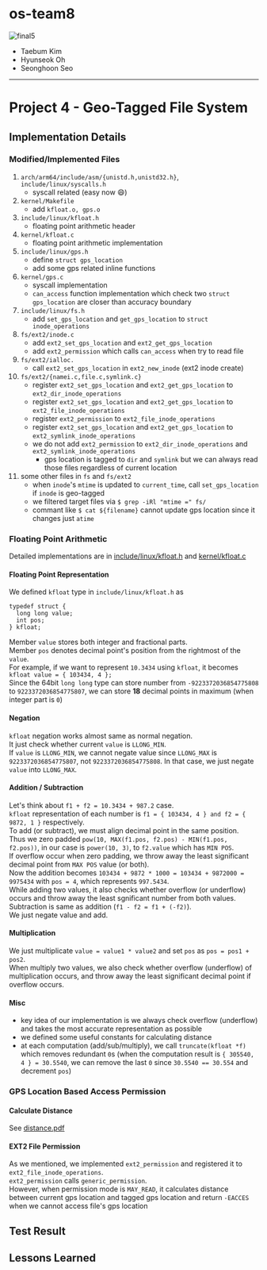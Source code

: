 # os-team8
![final5](https://user-images.githubusercontent.com/25524539/54601604-c7cfd080-4a82-11e9-81fd-bd870b4ff151.png)
- Taebum Kim
- Hyunseok Oh
- Seonghoon Seo

---
# Project 4 - Geo-Tagged File System

## Implementation Details

### Modified/Implemented Files

1. `arch/arm64/include/asm/{unistd.h,unistd32.h}`, `include/linux/syscalls.h`
    - syscall related (easy now :smile:)
2. `kernel/Makefile`
    - add `kfloat.o, gps.o`
3. `include/linux/kfloat.h`
    - floating point arithmetic header
4. `kernel/kfloat.c`
    - floating point arithmetic implementation
5. `include/linux/gps.h`
    - define `struct gps_location`
    - add some gps related inline functions
6. `kernel/gps.c`
    - syscall implementation
    - `can_access` function implementation which check two `struct gps_location` are closer than accuracy boundary
7. `include/linux/fs.h`
    - add `set_gps_location` and `get_gps_location` to `struct inode_operations`
8. `fs/ext2/inode.c`
    - add `ext2_set_gps_location` and `ext2_get_gps_location`
    - add `ext2_permission` which calls `can_access` when try to read file
9. `fs/ext2/ialloc.`
    - call `ext2_set_gps_location` in `ext2_new_inode` (ext2 inode create)
10. `fs/ext2/{namei.c,file.c,symlink.c}`
    - register `ext2_set_gps_location` and `ext2_get_gps_location` to `ext2_dir_inode_operations`
    - register `ext2_set_gps_location` and `ext2_get_gps_location` to `ext2_file_inode_operations`
    - register `ext2_permission` to `ext2_file_inode_operations`
    - register `ext2_set_gps_location` and `ext2_get_gps_location` to `ext2_symlink_inode_operations`
    - we do not add `ext2_permission` to `ext2_dir_inode_operations` and `ext2_symlink_inode_operations`
        - gps location is tagged to `dir` and `symlink` but we can always read those files regardless of current location
11. some other files in `fs` and `fs/ext2`
    - when `inode`'s `mtime` is updated to `current_time`, call `set_gps_location` if `inode` is geo-tagged
    - we filtered target files via `$ grep -iRl "mtime =" fs/`
    - commant like `$ cat ${filename}` cannot update gps location since it changes just `atime`


### Floating Point Arithmetic

Detailed implementations are in [include/linux/kfloat.h](include/linux/kfloat.h) and [kernel/kfloat.c](kernel/kfloat.c)

#### Floating Point Representation

We defined `kfloat` type in `include/linux/kfloat.h` as 
```
typedef struct {
  long long value;
  int pos;
} kfloat;
```
Member `value` stores both integer and fractional parts.  
Member `pos` denotes decimal point's position from the rightmost of the `value`.  
For example, if we want to represent `10.3434` using `kfloat`, it becomes `kfloat value = { 103434, 4 };`  
Since the 64bit `long long` type can store number from `-9223372036854775808` to `9223372036854775807`, we can store **18** decimal points in maximum (when integer part is `0`)

#### Negation

`kfloat` negation works almost same as normal negation.  
It just check whether current `value` is `LLONG_MIN`.  
If `value` is `LLONG_MIN`, we cannot negate value since `LLONG_MAX` is `9223372036854775807`, not `9223372036854775808`. 
In that case, we just negate `value` into `LLONG_MAX`.

#### Addition / Subtraction

Let's think about `f1 + f2 = 10.3434 + 987.2` case.  
`kfloat` representation of each number is `f1 = { 103434, 4 } and f2 = { 9872, 1 }` respectively.  
To add (or subtract), we must align decimal point in the same position.  
Thus we zero padded `pow(10, MAX(f1.pos, f2.pos) - MIN(f1.pos, f2.pos))`, in our case is `power(10, 3)`, to `f2.value` which has `MIN POS`.  
If overflow occur when zero padding, we throw away the least significant decimal point from `MAX POS` value (or both).  
Now the addition becomes `103434 + 9872 * 1000 = 103434 + 9872000 = 9975434` with `pos = 4`, which represents `997.5434`.  
While adding two values, it also checks whether overflow (or underflow) occurs and throw away the least sgnificant number from both values.  
Subtraction is same as addition (`f1 - f2 = f1 + (-f2)`).  
We just negate value and add.

#### Multiplication

We just multiplicate `value = value1 * value2` and set `pos` as `pos = pos1 + pos2`.  
When multiply two values, we also check whether overflow (underflow) of multiplication occurs, and throw away the least significant decimal point if overflow occurs.  

#### Misc
- key idea of our implementation is we always check overflow (underflow) and takes the most accurate representation as possible
- we defined some useful constants for calculating distance
- at each computation (add/sub/multiply), we call `truncate(kfloat *f)` which removes redundant `0`s (when the computation result is `{ 305540, 4 } = 30.5540`, we can remove the last `0` since `30.5540 == 30.554` and decrement `pos`)

### GPS Location Based Access Permission

#### Calculate Distance

See [distance.pdf](distance.pdf)

#### EXT2 File Permission

As we mentioned, we implemented `ext2_permission` and registered it to `ext2_file_inode_operations`.  
`ext2_permission` calls `generic_permission`.  
However, when permission mode is `MAY_READ`, it calculates distance between current gps location and tagged gps location and return `-EACCES` when we cannot access file's gps location

## Test Result

## Lessons Learned

